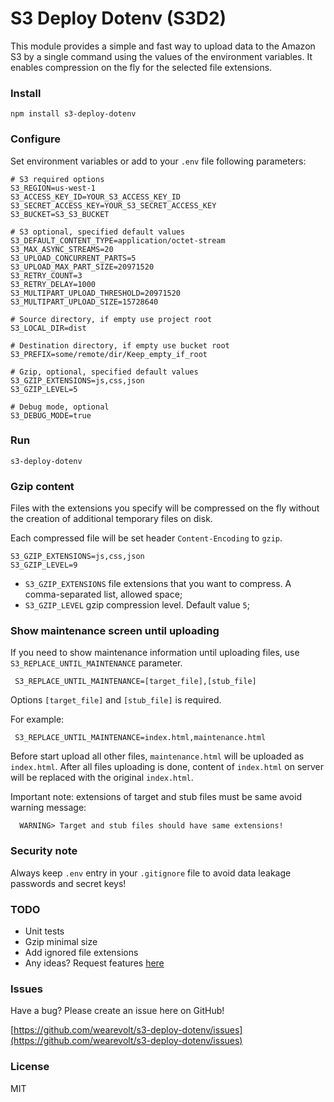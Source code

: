 # S3 Deploy Dotenv (S3D2)

This module provides a simple and fast way to upload data to the Amazon S3 by a single command using the values of the environment variables.
It enables compression on the fly for the selected file extensions.

### Install
```
npm install s3-deploy-dotenv
```

### Configure
Set environment variables or add to your `.env` file following parameters:
```
# S3 required options
S3_REGION=us-west-1
S3_ACCESS_KEY_ID=YOUR_S3_ACCESS_KEY_ID
S3_SECRET_ACCESS_KEY=YOUR_S3_SECRET_ACCESS_KEY
S3_BUCKET=S3_S3_BUCKET

# S3 optional, specified default values 
S3_DEFAULT_CONTENT_TYPE=application/octet-stream
S3_MAX_ASYNC_STREAMS=20
S3_UPLOAD_CONCURRENT_PARTS=5
S3_UPLOAD_MAX_PART_SIZE=20971520
S3_RETRY_COUNT=3
S3_RETRY_DELAY=1000
S3_MULTIPART_UPLOAD_THRESHOLD=20971520
S3_MULTIPART_UPLOAD_SIZE=15728640

# Source directory, if empty use project root 
S3_LOCAL_DIR=dist

# Destination directory, if empty use bucket root 
S3_PREFIX=some/remote/dir/Keep_empty_if_root

# Gzip, optional, specified default values
S3_GZIP_EXTENSIONS=js,css,json
S3_GZIP_LEVEL=5

# Debug mode, optional
S3_DEBUG_MODE=true
```

### Run
```
s3-deploy-dotenv
```

### Gzip content
Files with the extensions you specify will be compressed on the fly without the creation of additional temporary files on disk.

Each compressed file will be set header `Content-Encoding` to `gzip`.


```
S3_GZIP_EXTENSIONS=js,css,json
S3_GZIP_LEVEL=9
```

- `S3_GZIP_EXTENSIONS` file extensions that you want to compress. A comma-separated list, allowed space;
- `S3_GZIP_LEVEL` gzip compression level. Default value `5`;

### Show maintenance screen until uploading
If you need to show maintenance information until uploading files, use `S3_REPLACE_UNTIL_MAINTENANCE` parameter.
```
 S3_REPLACE_UNTIL_MAINTENANCE=[target_file],[stub_file]
```
Options `[target_file]` and `[stub_file]` is required.

For example:
```
 S3_REPLACE_UNTIL_MAINTENANCE=index.html,maintenance.html
```
Before start upload all other files, `maintenance.html` will be uploaded as `index.html`.
After all files uploading is done, content of `index.html` on server will be replaced with the original `index.html`.
 
Important note: extensions of target and stub files must be same avoid warning message:
```
  WARNING> Target and stub files should have same extensions!
```

### Security note
Always keep `.env` entry in your `.gitignore` file to avoid data leakage passwords and secret keys!
  
### TODO
* Unit tests
* Gzip minimal size
* Add ignored file extensions
* Any ideas? Request features [here](https://github.com/wearevolt/s3-deploy-dotenv/labels/enhancement) 

### Issues

Have a bug? Please create an issue here on GitHub!

[https://github.com/wearevolt/s3-deploy-dotenv/issues](https://github.com/wearevolt/s3-deploy-dotenv/issues)

### License

MIT 
 